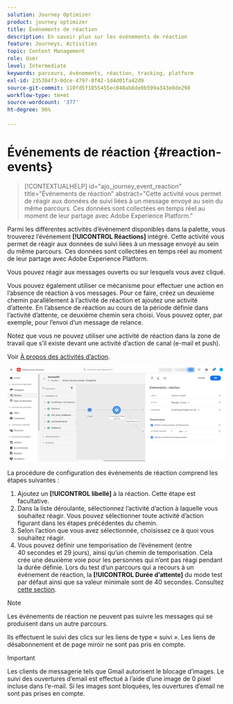 ```yaml
---
solution: Journey Optimizer
product: journey optimizer
title: Événements de réaction
description: En savoir plus sur les événements de réaction
feature: Journeys, Activities
topic: Content Management
role: User
level: Intermediate
keywords: parcours, événements, réaction, tracking, platform
exl-id: 235384f3-0dce-4797-8f42-1d4d01fa42d9
source-git-commit: 110fd5f1055455ec040ab8de0b599a343e8de298
workflow-type: tm+mt
source-wordcount: '377'
ht-degree: 96%

---
```


# Événements de réaction {#reaction-events}

>[!CONTEXTUALHELP]
>id="ajo_journey_event_reaction"
>title="Événements de réaction"
>abstract="Cette activité vous permet de réagir aux données de suivi liées à un message envoyé au sein du même parcours. Ces données sont collectées en temps réel au moment de leur partage avec Adobe Experience Platform."

Parmi les différentes activités d’événement disponibles dans la palette, vous trouverez l’événement **[!UICONTROL Réactions]** intégré. Cette activité vous permet de réagir aux données de suivi liées à un message envoyé au sein du même parcours. Ces données sont collectées en temps réel au moment de leur partage avec Adobe Experience Platform.

Vous pouvez réagir aux messages ouverts ou sur lesquels vous avez cliqué.

Vous pouvez également utiliser ce mécanisme pour effectuer une action en l’absence de réaction à vos messages. Pour ce faire, créez un deuxième chemin parallèlement à l’activité de réaction et ajoutez une activité d’attente. En l’absence de réaction au cours de la période définie dans l’activité d’attente, ce deuxième chemin sera choisi. Vous pouvez opter, par exemple, pour l’envoi d’un message de relance.

Notez que vous ne pouvez utiliser une activité de réaction dans la zone de travail que s’il existe devant une activité d’action de canal (e-mail et push).

Voir [À propos des activités d’action](../building-journeys/about-journey-activities.md#action-activities).

![](assets/journey45.png)

La procédure de configuration des événements de réaction comprend les étapes suivantes :

1. Ajoutez un **[!UICONTROL libellé]** à la réaction. Cette étape est facultative.
1. Dans la liste déroulante, sélectionnez l’activité d’action à laquelle vous souhaitez réagir. Vous pouvez sélectionner toute activité d’action figurant dans les étapes précédentes du chemin.
1. Selon l’action que vous avez sélectionnée, choisissez ce à quoi vous souhaitez réagir.
1. Vous pouvez définir une temporisation de l’événement (entre 40 secondes et 29 jours), ainsi qu’un chemin de temporisation. Cela crée une deuxième voie pour les personnes qui n’ont pas réagi pendant la durée définie. Lors du test d’un parcours qui a recours à un événement de réaction, la **[!UICONTROL Durée d’attente]** du mode test par défaut ainsi que sa valeur minimale sont de 40 secondes. Consultez [cette section](../building-journeys/testing-the-journey.md).

>[!NOTE]
>
>
>Les événements de réaction ne peuvent pas suivre les messages qui se produisent dans un autre parcours.
>
>Ils effectuent le suivi des clics sur les liens de type « suivi ». Les liens de désabonnement et de page miroir ne sont pas pris en compte.

>[!IMPORTANT]
>
>Les clients de messagerie tels que Gmail autorisent le blocage d’images. Le suivi des ouvertures d’email est effectué à l’aide d’une image de 0 pixel incluse dans l’e-mail. Si les images sont bloquées, les ouvertures d’email ne sont pas prises en compte.
